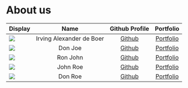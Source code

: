 # About us

Display |           Name           | Github Profile | Portfolio 
--------|:------------------------:|:--------------:|:---------:
![](https://via.placeholder.com/100.png?text=Photo) | Irving Alexander de Boer | [Github](https://github.com/) | [Portfolio](docs/team/johndoe.md)
![](https://via.placeholder.com/100.png?text=Photo) |         Don Joe          | [Github](https://github.com/) | [Portfolio](docs/team/johndoe.md)
![](https://via.placeholder.com/100.png?text=Photo) |         Ron John         | [Github](https://github.com/) | [Portfolio](docs/team/johndoe.md)
![](https://via.placeholder.com/100.png?text=Photo) |         John Roe         | [Github](https://github.com/) | [Portfolio](docs/team/johndoe.md)
![](https://via.placeholder.com/100.png?text=Photo) |         Don Roe          | [Github](https://github.com/) | [Portfolio](docs/team/johndoe.md)
